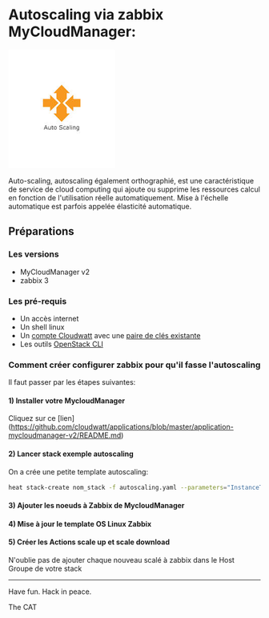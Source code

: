 # Autoscaling via zabbix MyCloudManager:

 ![logo](img/images-2.jpg)

Auto-scaling, autoscaling également orthographié, est une caractéristique de service de cloud computing qui ajoute ou supprime les ressources calcul en fonction de l'utilisation réelle automatiquement. Mise à l'échelle automatique est parfois appelée élasticité automatique.

## Préparations

### Les versions
  - MyCloudManager v2
  - zabbix 3
### Les pré-requis

 * Un accès internet
 * Un shell linux
 * Un [compte Cloudwatt](https://www.cloudwatt.com/cockpit/#/create-contact) avec une [ paire de clés existante](https://console.cloudwatt.com/project/access_and_security/?tab=access_security_tabs__keypairs_tab)
 * Les outils [OpenStack CLI](http://docs.openstack.org/cli-reference/content/install_clients.html)

### Comment créer configurer zabbix pour qu'il fasse l'autoscaling

Il faut passer par les étapes suivantes:

#### 1) Installer votre MycloudManager

Cliquez sur ce [lien] (https://github.com/cloudwatt/applications/blob/master/application-mycloudmanager-v2/README.md)

#### 2) Lancer stack exemple autoscaling

On a crée une petite template autoscaling:

~~~bash
heat stack-create nom_stack -f autoscaling.yaml --parameters="InstanceType=m1.small;DBUsername=dbuser;DBPassword=verybadpassword;DBRootPassword=anotherverybadpassword;KeyName=nectar_dev"
~~~

#### 3) Ajouter les noeuds à Zabbix de MycloudManager

#### 4) Mise à jour le template OS Linux Zabbix


#### 5) Créer les Actions scale up et scale download


N'oublie pas de ajouter chaque nouveau scalé à zabbix dans le Host Groupe de votre stack







-----
Have fun. Hack in peace.

The CAT
